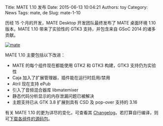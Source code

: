 Title: MATE 1.10 发布
Date: 2015-06-13 10:04:21
Authors: toy
Category: News
Tags: mate, de
Slug: mate-1-10

历经 15 个月的开发，MATE Desktop 开发团队最终发布了 MATE 桌面环境 1.10
版本。MATE 1.10 带来了实验性的 GTK3 支持，并包含来自 GSoC 2014 的诸多贡献。

<!-- PELICAN_END_SUMMARY -->

[![mate](http://linuxtoy.org/images/2015/06/mate-session-thumb.png)](http://linuxtoy.org/images/2015/06/mate-session.png)

MATE 1.10 主要包括以下改进：

- MATE 的每个组件现在都能使用 GTK2 和 GTK3 构建，GTK3 支持仍为实验性
- Caja 加入了扩展管理器，插件能在运行时启用/禁用
- Atril 现在支持 ePub
- 引入了音频混合器库 libmatemixer
- 静态代码分析显示的内存泄漏问题已被解决
- 主题支持已从 GTK 3.8 扩展到具有 CSD 及 pop-over 支持的 3.16

有关 MATE 1.10 的更为详尽的变化，可查看其
[Changelog][c]。若打算自行编译，则可[下载各组件的源码包][d]。

[c]: http://mate-desktop.org/blog/2015-06-11-mate-1-10-released/
[d]: http://pub.mate-desktop.org/releases/1.10/
